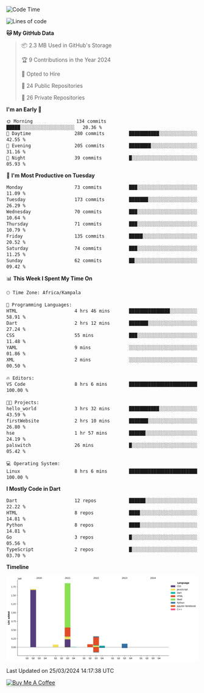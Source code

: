 <!--START_SECTION:waka-->
![Code Time](http://img.shields.io/badge/Code%20Time-489%20hrs%2012%20mins-blue)

![Lines of code](https://img.shields.io/badge/From%20Hello%20World%20I%27ve%20Written-4.1%20million%20lines%20of%20code-blue)

**🐱 My GitHub Data** 

> 📦 2.3 MB Used in GitHub's Storage 
 > 
> 🏆 9 Contributions in the Year 2024
 > 
> 💼 Opted to Hire
 > 
> 📜 24 Public Repositories 
 > 
> 🔑 26 Private Repositories 
 > 
**I'm an Early 🐤** 

```text
🌞 Morning                134 commits         █████░░░░░░░░░░░░░░░░░░░░   20.36 % 
🌆 Daytime                280 commits         ███████████░░░░░░░░░░░░░░   42.55 % 
🌃 Evening                205 commits         ████████░░░░░░░░░░░░░░░░░   31.16 % 
🌙 Night                  39 commits          █░░░░░░░░░░░░░░░░░░░░░░░░   05.93 % 
```
📅 **I'm Most Productive on Tuesday** 

```text
Monday                   73 commits          ███░░░░░░░░░░░░░░░░░░░░░░   11.09 % 
Tuesday                  173 commits         ███████░░░░░░░░░░░░░░░░░░   26.29 % 
Wednesday                70 commits          ███░░░░░░░░░░░░░░░░░░░░░░   10.64 % 
Thursday                 71 commits          ███░░░░░░░░░░░░░░░░░░░░░░   10.79 % 
Friday                   135 commits         █████░░░░░░░░░░░░░░░░░░░░   20.52 % 
Saturday                 74 commits          ███░░░░░░░░░░░░░░░░░░░░░░   11.25 % 
Sunday                   62 commits          ██░░░░░░░░░░░░░░░░░░░░░░░   09.42 % 
```


📊 **This Week I Spent My Time On** 

```text
🕑︎ Time Zone: Africa/Kampala

💬 Programming Languages: 
HTML                     4 hrs 46 mins       ███████████████░░░░░░░░░░   58.91 % 
Dart                     2 hrs 12 mins       ███████░░░░░░░░░░░░░░░░░░   27.24 % 
CSS                      55 mins             ███░░░░░░░░░░░░░░░░░░░░░░   11.48 % 
YAML                     9 mins              ░░░░░░░░░░░░░░░░░░░░░░░░░   01.86 % 
XML                      2 mins              ░░░░░░░░░░░░░░░░░░░░░░░░░   00.50 % 

🔥 Editors: 
VS Code                  8 hrs 6 mins        █████████████████████████   100.00 % 

🐱‍💻 Projects: 
hello_world              3 hrs 32 mins       ███████████░░░░░░░░░░░░░░   43.59 % 
firstWebsite             2 hrs 10 mins       ███████░░░░░░░░░░░░░░░░░░   26.80 % 
hse                      1 hr 57 mins        ██████░░░░░░░░░░░░░░░░░░░   24.19 % 
palswitch                26 mins             █░░░░░░░░░░░░░░░░░░░░░░░░   05.42 % 

💻 Operating System: 
Linux                    8 hrs 6 mins        █████████████████████████   100.00 % 
```

**I Mostly Code in Dart** 

```text
Dart                     12 repos            ██████░░░░░░░░░░░░░░░░░░░   22.22 % 
HTML                     8 repos             ████░░░░░░░░░░░░░░░░░░░░░   14.81 % 
Python                   8 repos             ████░░░░░░░░░░░░░░░░░░░░░   14.81 % 
Go                       3 repos             █░░░░░░░░░░░░░░░░░░░░░░░░   05.56 % 
TypeScript               2 repos             █░░░░░░░░░░░░░░░░░░░░░░░░   03.70 % 
```



**Timeline**

![Lines of Code chart](https://raw.githubusercontent.com/drexhacker/drexhacker/main/assets/bar_graph.png)


 Last Updated on 25/03/2024 14:17:38 UTC
<!--END_SECTION:waka-->

<a href="https://www.buymeacoffee.com/drexsoftorg" target="_blank"><img src="https://www.buymeacoffee.com/assets/img/custom_images/orange_img.png" alt="Buy Me A Coffee" style="height: 41px !important;width: 174px !important;box-shadow: 0px 3px 2px 0px rgba(190, 190, 190, 0.5) !important;-webkit-box-shadow: 0px 3px 2px 0px rgba(190, 190, 190, 0.5) !important;" ></a>


<!---
drexhacker/drexhacker is a ✨ special ✨ repository because its `README.md` (this file) appears on your GitHub profile.
You can click the Preview link to take a look at your changes.
--->
